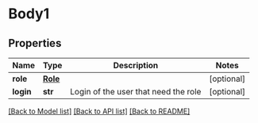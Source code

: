 # Body1

## Properties
Name | Type | Description | Notes
------------ | ------------- | ------------- | -------------
**role** | [**Role**](Role.md) |  | [optional] 
**login** | **str** | Login of the user that need the role | [optional] 

[[Back to Model list]](../README.md#documentation-for-models) [[Back to API list]](../README.md#documentation-for-api-endpoints) [[Back to README]](../README.md)

